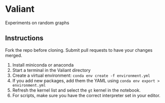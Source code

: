 # Valiant

Experiments on random graphs

## Instructions

Fork the repo before cloning. Submit pull requests to have your changes merged.

1. Install miniconda or anaconda
2. Start a terminal in the Valiant directory
3. Create a virtual environment: `conda env create -f environment.yml`
4. If you add new packages, add them the YAML using `conda env export > environment.yml`
5. Refresh the kernel list and select the `gt` kernel in the notebook.
6. For scripts, make sure you have the correct interpreter set in your editor.
